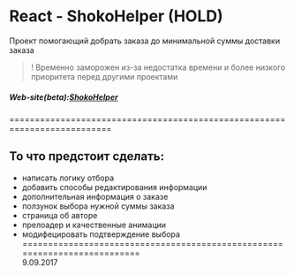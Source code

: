 # React - **ShokoHelper** (HOLD) </br>
Проект помогающий добрать заказа до минимальной суммы доставки заказа</br>
>! Временно заморожен из-за недостатка времени и более низкого приоритета перед другими проектами</br>
##### Web-site(beta):[ShokoHelper](https://moonw1nd.github.io/FoodPriceMinifier/public/)</br>
==========================================================================
## То что предстоит сделать:
- написать логику отбора
- добавить способы редактирования информации
- дополнительная информация о заказе
- ползунок выбора нужной суммы заказа
- страница об авторе
- прелоадер и качественные анимации
- модифецировать подтверждение выбора
==========================================================================</br>
9.09.2017
